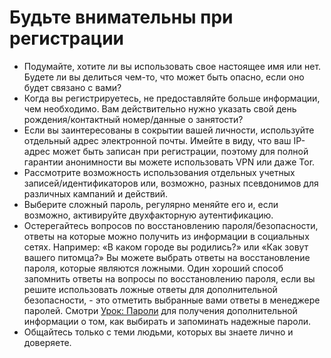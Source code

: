 [Title]: # (Будьте внимательны при регистрации)
[Order]: # (1)

# Будьте внимательны при регистрации 

* Подумайте, хотите ли вы использовать свое настоящее имя или нет. Будете ли вы делиться чем-то, что может быть опасно, если оно будет связано с вами?
* Когда вы регистрируетесь, не предоставляйте больше информации, чем необходимо. Вам действительно нужно указать свой день рождения/контактный номер/данные о занятости?
* Если вы заинтересованы в сокрытии вашей личности, используйте отдельный адрес электронной почты. Имейте в виду, что ваш IP-адрес может быть записан при регистрации, поэтому для полной гарантии анонимности вы можете использовать VPN или даже Tor.
* Рассмотрите возможность использования отдельных учетных записей/идентификаторов или, возможно, разных псевдонимов для различных кампаний и действий. 
* Выберите сложный пароль, регулярно меняйте его и, если возможно, активируйте двухфакторную аутентификацию.
* Остерегайтесь вопросов по восстановлению пароля/безопасности, ответы на которые можно получить из информации в социальных сетях. Например: «В каком городе вы родились?» или «Как зовут вашего питомца?» Вы можете выбрать ответы на восстановление пароля, которые являются ложными. Один хороший способ запомнить ответы на вопросы по восстановлению пароля, если вы решите использовать ложные ответы для дополнительной безопасности, - это отметить выбранные вами ответы в менеджере паролей. Смотри [Урок: Пароли](umbrella://lesson/passwords/1) для получения дополнительной информации о том, как выбирать и запоминать надежные пароли.
* Общайтесь только с теми людьми, которых вы знаете лично и доверяете.

